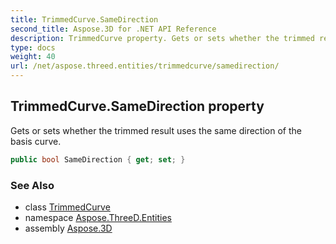 ```yaml
---
title: TrimmedCurve.SameDirection
second_title: Aspose.3D for .NET API Reference
description: TrimmedCurve property. Gets or sets whether the trimmed result uses the same direction of the basis curve
type: docs
weight: 40
url: /net/aspose.threed.entities/trimmedcurve/samedirection/
---
```

## TrimmedCurve.SameDirection property

Gets or sets whether the trimmed result uses the same direction of the basis curve.

```csharp
public bool SameDirection { get; set; }
```

### See Also

* class [TrimmedCurve](../)
* namespace [Aspose.ThreeD.Entities](../../trimmedcurve/)
* assembly [Aspose.3D](../../../)


